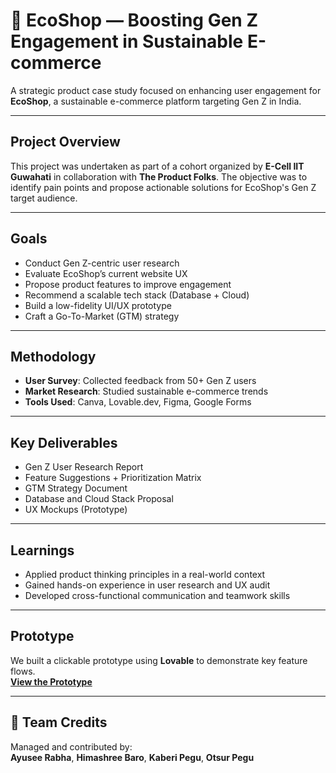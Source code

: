 # 🌿 EcoShop — Boosting Gen Z Engagement in Sustainable E-commerce

A strategic product case study focused on enhancing user engagement for **EcoShop**, a sustainable e-commerce platform targeting Gen Z in India.

---

##  Project Overview

This project was undertaken as part of a cohort organized by **E-Cell IIT Guwahati** in collaboration with **The Product Folks**. The objective was to identify pain points and propose actionable solutions for EcoShop's Gen Z target audience.

---

##  Goals

- Conduct Gen Z-centric user research  
- Evaluate EcoShop’s current website UX  
- Propose product features to improve engagement  
- Recommend a scalable tech stack (Database + Cloud)  
- Build a low-fidelity UI/UX prototype  
- Craft a Go-To-Market (GTM) strategy  

---

##  Methodology

- **User Survey**: Collected feedback from 50+ Gen Z users  
- **Market Research**: Studied sustainable e-commerce trends  
- **Tools Used**: Canva, Lovable.dev, Figma, Google Forms  

---

##  Key Deliverables

- Gen Z User Research Report  
- Feature Suggestions + Prioritization Matrix  
- GTM Strategy Document  
- Database and Cloud Stack Proposal  
- UX Mockups (Prototype)  

---

##  Learnings

- Applied product thinking principles in a real-world context  
- Gained hands-on experience in user research and UX audit  
- Developed cross-functional communication and teamwork skills  

---

##  Prototype

We built a clickable prototype using **Lovable** to demonstrate key feature flows.  
[**View the Prototype**](https://preview--eco-haven-flow.lovable.app/)

---

## 👥 Team Credits

Managed and contributed by:  
**Ayusee Rabha**, **Himashree Baro**, **Kaberi Pegu**, **Otsur Pegu**  
  
```
